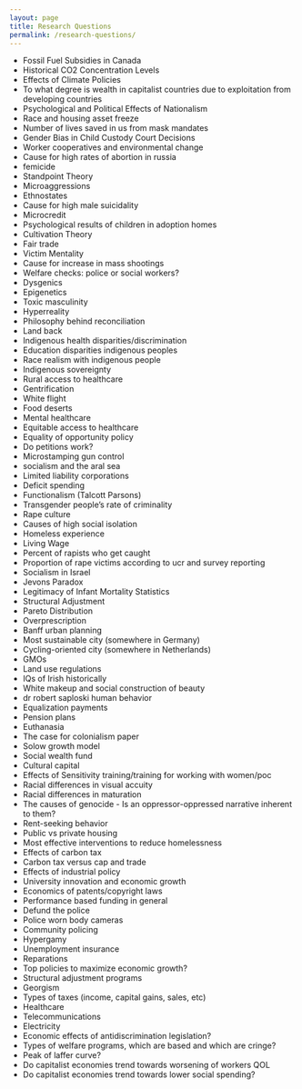 ```yaml
---
layout: page
title: Research Questions
permalink: /research-questions/
---
```


* Fossil Fuel Subsidies in Canada
* Historical CO2 Concentration Levels
* Effects of Climate Policies
* To what degree is wealth in capitalist countries due to exploitation from developing countries
* Psychological and Political Effects of Nationalism
* Race and housing asset freeze
* Number of lives saved in us from mask mandates
* Gender Bias in Child Custody Court Decisions
* Worker cooperatives and environmental change
* Cause for high rates of abortion in russia
* femicide
* Standpoint Theory
* Microaggressions
* Ethnostates
* Cause for high male suicidality
* Microcredit
* Psychological results of children in adoption homes
* Cultivation Theory
* Fair trade
* Victim Mentality
* Cause for increase in mass shootings
* Welfare checks: police or social workers?
* Dysgenics
* Epigenetics
* Toxic masculinity
* Hyperreality
* Philosophy behind reconciliation
* Land back
* Indigenous health disparities/discrimination
* Education disparities indigenous peoples
* Race realism with indigenous people
* Indigenous sovereignty
* Rural access to healthcare
* Gentrification
* White flight
* Food deserts
* Mental healthcare
* Equitable access to healthcare
* Equality of opportunity policy
* Do petitions work?
* Microstamping gun control
* socialism and the aral sea
* Limited liability corporations
* Deficit spending
* Functionalism (Talcott Parsons)
* Transgender people’s rate of criminality
* Rape culture
* Causes of high social isolation
* Homeless experience
* Living Wage
* Percent of rapists who get caught
* Proportion of rape victims according to ucr and survey reporting
* Socialism in Israel
* Jevons Paradox
* Legitimacy of Infant Mortality Statistics
* Structural Adjustment
* Pareto Distribution
* Overprescription
* Banff urban planning
* Most sustainable city (somewhere in Germany)
* Cycling-oriented city (somewhere in Netherlands)
* GMOs
* Land use regulations
* IQs of Irish historically
* White makeup and social construction of beauty
* dr robert saploski human behavior
* Equalization payments
* Pension plans
* Euthanasia
* The case for colonialism paper
* Solow growth model
* Social wealth fund
* Cultural capital
* Effects of Sensitivity training/training for working with women/poc
* Racial differences in visual accuity
* Racial differences in maturation
* The causes of genocide - Is an oppressor-oppressed narrative inherent to them?
* Rent-seeking behavior
* Public vs private housing
* Most effective interventions to reduce homelessness
* Effects of carbon tax
* Carbon tax versus cap and trade
* Effects of industrial policy
* University innovation and economic growth
* Economics of patents/copyright laws
* Performance based funding in general
* Defund the police
* Police worn body cameras
* Community policing
* Hypergamy
* Unemployment insurance
* Reparations
* Top policies to maximize economic growth?
* Structural adjustment programs
* Georgism
* Types of taxes (income, capital gains, sales, etc)
* Healthcare
* Telecommunications
* Electricity
* Economic effects of antidiscrimination legislation?
* Types of welfare programs, which are based and which are cringe?
* Peak of laffer curve?
* Do capitalist economies trend towards worsening of workers QOL
* Do capitalist economies trend towards lower social spending?
